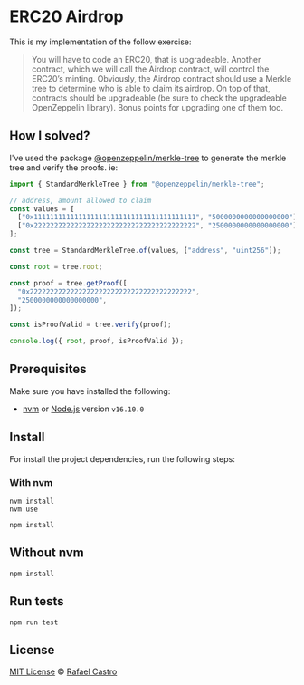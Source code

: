 # ERC20 Airdrop

This is my implementation of the follow exercise:

> You will have to code an ERC20, that is upgradeable. Another contract, which we will call the Airdrop contract,
> will control the ERC20’s minting. Obviously, the Airdrop contract should use a Merkle tree to determine who is
> able to claim its airdrop.
> On top of that, contracts should be upgradeable (be sure to check the upgradeable OpenZeppelin library).
> Bonus points for upgrading one of them too.

## How I solved?

I've used the package [@openzeppelin/merkle-tree](https://github.com/OpenZeppelin/merkle-tree) to generate the merkle tree and verify the proofs. ie:

```typescript
import { StandardMerkleTree } from "@openzeppelin/merkle-tree";

// address, amount allowed to claim
const values = [
  ["0x1111111111111111111111111111111111111111", "5000000000000000000"],
  ["0x2222222222222222222222222222222222222222", "2500000000000000000"],
];

const tree = StandardMerkleTree.of(values, ["address", "uint256"]);

const root = tree.root;

const proof = tree.getProof([
  "0x2222222222222222222222222222222222222222",
  "2500000000000000000",
]);

const isProofValid = tree.verify(proof);

console.log({ root, proof, isProofValid });
```

## Prerequisites

Make sure you have installed the following:

- [nvm](https://github.com/nvm-sh/nvm) or [Node.js](https://nodejs.org/en) version `v16.10.0`

## Install

For install the project dependencies, run the following steps:

### With nvm

```shell
nvm install
nvm use

npm install
```

## Without nvm

```shell
npm install
```

## Run tests

```shell
npm run test
```

## License

[MIT License](LICENSE) &copy; [Rafael Castro](https://github.com/RafaelC457ro)
